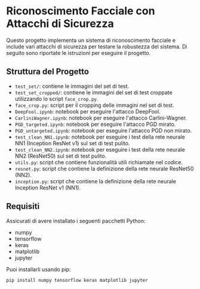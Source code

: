# Riconoscimento Facciale con Attacchi di Sicurezza

Questo progetto implementa un sistema di riconoscimento facciale e include vari attacchi di sicurezza per testare la robustezza del sistema. Di seguito sono riportate le istruzioni per eseguire il progetto.

## Struttura del Progetto

- `test_set/`: contiene le immagini del set di test.
- `test_set_cropped/`: contiene le immagini del set di test croppate utilizzando lo script `face_crop.py`.
- `face_crop.py`: script per il cropping delle immagini nel set di test.
- `DeepFool.ipynb`: notebook per eseguire l'attacco DeepFool.
- `CarliniWagner.ipynb`: notebook per eseguire l'attacco Carlini-Wagner.
- `PGD_targeted.ipynb`: notebook per eseguire l'attacco PGD mirato.
- `PGD_untargeted.ipynb`: notebook per eseguire l'attacco PGD non mirato.
- `test_clean_NN1.ipynb`: notebook per eseguire i test della rete neurale NN1 (Inception ResNet v1) sul set di test pulito.
- `test_clean_NN2.ipynb`: notebook per eseguire i test della rete neurale NN2 (ResNet50) sul set di test pulito.
- `utils.py`: script che contiene funzionalità utili richiamate nel codice.
- `resnet.py`: script che contiene la definizione della rete neurale ResNet50 (NN2).
- `inception.py`: script che contiene la definizione della rete neurale Inception ResNet v1 (NN1).

## Requisiti

Assicurati di avere installato i seguenti pacchetti Python:

- numpy
- tensorflow
- keras
- matplotlib
- jupyter

Puoi installarli usando pip:

```bash
pip install numpy tensorflow keras matplotlib jupyter
